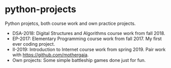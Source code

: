 # python-projects
Python projetcs, both course work and own practice projects.

- DSA-2018: Digital Structures and Algorithms course work from fall 2018.
- EP-2017: Elementary Programming course work from fall 2017. My first ever coding project.
- II-2019: Introduction to Internet course work from spring 2019. Pair work with https://github.com/mothergaia.
- Own projects: Some simple battleship games done just for fun.
